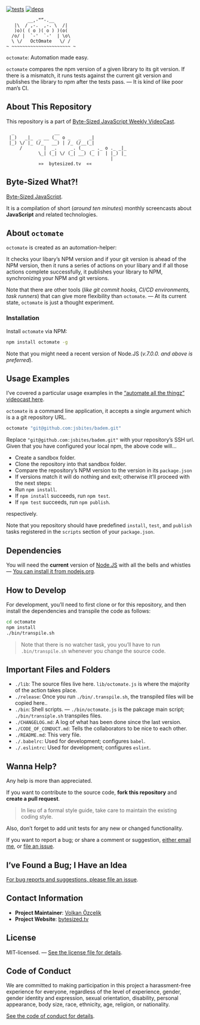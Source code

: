 [![tests][tests]][tests-url]
[![deps][deps]][deps-url]

[tests]: https://img.shields.io/travis/jsbites/octomate.svg
[tests-url]: https://travis-ci.org/jsbites/octomate
[deps]: https://david-dm.org/jsbites/octomate.svg
[deps-url]: https://david-dm.org/jsbites/octomate

```
        __,-“”-.__
   |\  / ,-.  ,-. \  /|
   )o)( ( o )( o ) )(o(
  /o/ |  `-'  `-'  | \o\
  \ \/   OctOmate   \/ /
~ ~~~~~~~~~~~~~~~~~~~~~~ ~
```

`octomate`: Automation made easy.

`octomate` compares the npm version of a given library to its git version. If there is a mismatch, it runs tests against the current git version and publishes the library to npm after the tests pass. — It is kind of like poor man’s CI.

## About This Repository

This repository is a part of [Byte-Sized JavaScript Weekly VideoCast][vidcast].

```
  _               __
 |_)   _|_  _ __ (_  o _   _   _|
 |_) \/ |_ (/_   __) | /_ (/__(_|
     /        |  _.     _. (_   _ ._ o ._ _|_
            \_| (_| \/ (_| __) (_ |  | |_) |_
                                       |
            »»  bytesized.tv  ««
```

## Byte-Sized What?!

[Byte-Sized JavaScript][vidcast].

It is a compilation of short (*around ten minutes*) monthly screencasts about **JavaScript** and related technologies.

[vidcast]: https://bytesized.tv/ "ByteSized.TV"

## About `octomate`

`octomate` is created as an automation-helper:

It checks your libary’s NPM version and if your git version is ahead of the NPM version, then it runs a series of actions on your libary and if all those actions complete successfully, it publishes your library to NPM, synchronizing your NPM and git versions.

Note that there are other tools (*like git commit hooks, CI/CD environments, task runners*) that can give more flexibility than `octomate`. — At its current state, `octomate` is just a thought experiment.

### Installation

Install `octomate` via NPM:

```bash
npm install octomate -g
```

Note that you might need a recent version of Node.JS (*v.7.0.0. and above is preferred*).

## Usage Examples

I’ve covered a particular usage examples in the [“automate all the thingz” videocast here](https://www.youtube.com/watch?v=OZ_9czIl-iQ).

`octomate` is a command line application, it accepts a single argument which is a a git repository URL.

```bash
octomate "git@github.com:jsbites/badem.git"
```

Replace `"git@github.com:jsbites/badem.git"` with your repository’s SSH url. Given that you have configured your local npm, the above code will…

* Create a sandbox folder.
* Clone the repository into that sandbox folder.
* Compare the repository’s NPM version to the version in its `package.json`
* If versions match it will do nothing and exit; otherwise it’ll proceed with the next steps:
* Run `npm install`.
* If `npm install` succeeds, run `npm test`.
* If `npm test` succeeds, run `npm publish`.

respectively.

Note that you repository should have predefined `install`, `test`, and `publish` tasks registered in the `scripts` section of your `package.json`.

## Dependencies

You will need the **current** version of [Node.JS](https://nodejs.org/) with all the bells and whistles — [You can install it from nodejs.org](https://nodejs.org/).

## How to Develop

For development, you’ll need to first clone or for this repository, and then install the dependencies and transpile the code as follows:

```bash
cd octomate
npm install
./bin/transpile.sh
```

> Note that there is no watcher task, you you’ll have to run `.bin/transpile.sh` whenever you change the source code.

## Important Files and Folders

* `./lib`: The source files live here. `lib/octomate.js` is where the majority of the action takes place.
* `./release`: Once you run `./bin/.transpile.sh`, the transpiled files will be copied here..
* `./bin`: Shell scripts. — `./bin/octomate.js` is the pakcage main script; `./bin/transiple.sh` transpiles files.
* `./CHANGELOG.md`: A log of what has been done since the last version.
* `./CODE_OF_CONDUCT.md`: Tells the collaborators to be nice to each other.
* `./README.md`: This very file.
* `./.babelrc`: Used for development; configures `babel`.
* `./.eslintrc`: Used for development; configures `eslint`.

## Wanna Help?

Any help is more than appreciated.

If you want to contribute to the source code, **fork this repository** and **create a pull request**.

> In lieu of a formal style guide, take care to maintain the existing coding style.

Also, don’t forget to add unit tests for any new or changed functionality.

If you want to report a bug; or share a comment or suggestion, [either email me](mailto:me@volkan.io), or [file an issue](https://github.com/jsbites/octomate/issues/new).

## I’ve Found a Bug; I Have an Idea

[For bug reports and suggestions, please file an issue](https://github.com/jsbites/octomate/issues/new).

## Contact Information

* **Project Maintainer**: [Volkan Özçelik](https://volkan.io/)
* **Project Website**: [bytesized.tv](https://bytesized.tv/)

## License

MIT-licensed. — [See the license file  for details](LICENSE.md).

## Code of Conduct

We are committed to making participation in this project a harassment-free experience for everyone, regardless of the level of experience, gender, gender identity and expression, sexual orientation, disability, personal appearance, body size, race, ethnicity, age, religion, or nationality.

[See the code of conduct for details](CODE_OF_CONDUCT.md).

<!-- -->
